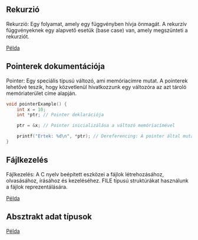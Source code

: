 
## Rekurzió

Rekurzió: Egy folyamat, amely egy függvényben hívja önmagát.
A rekurzív függvényeknek egy alapvető esetük (base case) van, amely megszünteti a rekurziót.

[Példa](./recursion/)

## Pointerek dokumentációja

Pointer: Egy speciális típusú változó, ami memóriacímre mutat. A pointerek lehetővé teszik, hogy közvetlenül hivatkozzunk egy változóra az azt tároló memóriaterület címe alapján.

```c
void pointerExample() {
    int x = 10;
    int *ptr; // Pointer deklarációja

    ptr = &x; // Pointer inicializálása a változó memóriacímével

    printf("Ertek: %d\n", *ptr); // Dereferencing: A pointer által mutatott érték kiírása
}
```

## Fájlkezelés

Fájlkezelés: A C nyelv beépített eszközei a fájlok létrehozásához, olvasásához, írásához és kezeléséhez. FILE típusú struktúrákat használunk a fájlok reprezentálására.

[Példa](./file/readme.md)

## Absztrakt adat típusok

[Példa](./abstract_data_types/)
